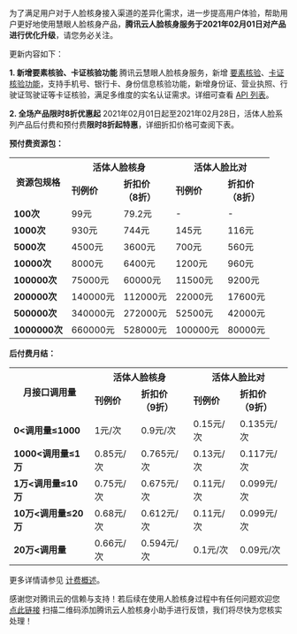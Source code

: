 为了满足用户对于人脸核身接入渠道的差异化需求，进一步提高用户体验，帮助用户更好地使用慧眼人脸核身产品，**腾讯云人脸核身服务于2021年02月01日对产品进行优化升级**，请您务必关注。

更新内容如下：

**1. 新增要素核验、卡证核验功能**
腾讯云慧眼人脸核身服务，新增 [要素核验](https://cloud.tencent.com/document/product/1007/39764)、[卡证核验功能](https://cloud.tencent.com/document/product/1007/37980)，支持手机号、银行卡、身份信息核验功能，新增身份证、营业执照、行驶证驾驶证等卡证核验，满足多维度的实名认证需求。详细可查看  [API 列表](https://cloud.tencent.com/document/product/1007/31073)。

**2. 全场产品限时8折优惠起**
2021年02月01日起至2021年02月28日，活体人脸系列产品后付费和预付费**限时8折起特惠**，详细折扣价格可查阅下表。

**预付费资源包：**

<table>
    <tr>
        <th rowspan =2>资源包规格</th>
        <th colspan =2>活体人脸核身</th>
        <th colspan =2>活体人脸比对</th>
	</tr>
    <tr>
        <td><b>刊例价</b></td>
        <td><b>折扣价<br>（8折）</b></td>
        <td><b>刊例价</b></td>
        <td><b>折扣价<br>（8折）</b></td>
        </tr>
        <tr>
            <td><b>100次</b></td>
        <td>99元</td>
        <td>79.2元</td>
          <td>-</td>
        <td>-</td>
        </tr>
     <tr>
		<td><b>1000次</b></td>
        <td>930元</td>
        <td>744元</td>
         <td>145元</td>
        <td>116元</td></tr>
     <tr>
        <td><b>5000次</b></td>
        <td>4500元</td>
        <td>3600元</td>
         <td>700元</td>
        <td>560元</td>
        </tr>
     <tr>
         <td><b>10000次</b></td>
        <td>8000元</td>
        <td>6400元</td>
         <td>1200元</td>
        <td>960元</td>
        </tr>
         <tr>
         <td><b>100000次</b></td>
        <td>75000元</td>
        <td>60000元</td>
         <td>11500元</td>
        <td>9200元</td>
        </tr>
         <tr>
         <td><b>200000次</b></td>
        <td>140000元</td>
        <td>112000元</td>
         <td>22000元</td>
        <td>17600元</td>
        </tr>
         <tr>
         <td><b>500000次</b></td>
        <td>340000元</td>
        <td>272000元</td>
         <td>52500元</td>
        <td>42000元</td>
        </tr>
         <tr>
         <td><b>1000000次</b></td>
        <td>660000元</td>
        <td>528000元</td>
         <td>100000元</td>
        <td>80000元</td>
        </tr>
</table>





**后付费月结：**

<table>
    <tr>
        <th rowspan =2>月接口调用量</th>
        <th colspan =2>活体人脸核身</th>
        <th colspan =2>活体人脸比对</th>
			    </tr>
    <tr>
        <td><b>刊例价</b></td>
        <td><b>折扣价<br>（9折）</b></td>
        <td><b>刊例价</b></td>
        <td><b>折扣价<br>（9折）</b></td>
        </tr>
        <tr>
        <td><b>0<调用量≤1000</b></td>
        <td>1元/次</td>
        <td>0.9元/次</td>
         <td>0.15元/次</td>
        <td>0.135元/次</td>
        </tr>
     <tr>
        <td><b>1000<调用量≤1万</b></td>
        <td>0.85元/次</td>
        <td>0.765元/次</td>
         <td>0.13元/次</td>
        <td>0.117元/次</td>
        </tr>
     <tr>
        <td><b>1万<调用量≤10万</b></td>
        <td>0.75元/次</td>
        <td>0.675元/次</td>
         <td>0.11元/次</td>
        <td>0.099元/次</td>
        </tr>
     <tr>
        <td><b>10万<调用量≤20万</b></td>
        <td>0.68元/次</td>
        <td>0.612元/次</td>
         <td>0.11元/次</td>
        <td>0.099元/次</td>
        </tr>
         <tr>
        <td><b>20万<调用量</b></td>
        <td>0.66元/次</td>
        <td>0.594元/次</td>
         <td>0.1元/次</td>
        <td>0.09元/次</td>
        </tr>
</table>


更多详情请参见 [计费概述](https://cloud.tencent.com/document/product/1007/51349)。

感谢您对腾讯云的信赖与支持！若后续在使用人脸核身过程中有任何问题欢迎您 [点此链接](https://cloud.tencent.com/document/product/1007/56130) 扫描二维码添加腾讯云人脸核身小助手进行反馈，我们将尽快为您核实处理！
